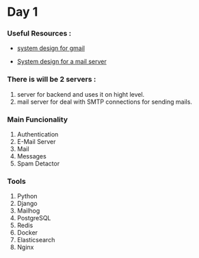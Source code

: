 # Day 1


### Useful Resources :

- [system design for gmail](https://medium.com/@interviewready/high-level-design-for-gmail-f9c5e42be2e9)

- [System design for a mail server](https://www.youtube.com/watch?v=aria5gmElSc)

###  There is will be 2 servers  :

1. server for backend and uses it on hight level.
2. mail server for deal with SMTP connections for sending mails.

### Main Funcionality 

1. Authentication
2. E-Mail Server
3. Mail
4. Messages
5. Spam Detactor

### Tools 
1. Python
2. Django
3. Mailhog
4. PostgreSQL
5. Redis
6. Docker
7. Elasticsearch
8. Nginx

